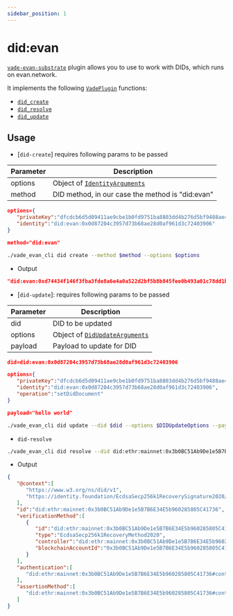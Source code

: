 ```yaml
---
sidebar_position: 1
---
```


# did:evan

[`vade-evan-substrate`] plugin allows you to use to work with DIDs, which runs on evan.network.

It implements the following [`VadePlugin`] functions:

- [`did_create`]
- [`did_resolve`]
- [`did_update`]

## Usage

- [`did-create`] requires following params to be passed 

| Parameter  | Description |
| ------------- | ------------- |
| options  | Object of [`IdentityArguments`]  |
| method  | DID method, in our case the method is "did:evan" |

```json
options={
   "privateKey":"dfcdcb6d5d09411ae9cbe1b0fd9751ba8803dd4b276d5bf9488ae4ede2669106",
   "identity":"did:evan:0x0d87204c3957d73b68ae28d0af961d3c72403906"
}

method="did:evan"
```

```sh
./vade_evan_cli did create --method $method --options $options

```

- Output

```json
"did:evan:0xd74434f146f3fba3fde8a6e4a0a522d2bf5b8b845fee0b493a01c78dd1b999e3"
```

- [`did-update`]: requires following params to be passed 

| Parameter  | Description |
| ------------- | ------------- |
| did  | DID to be updated  |
| options  | Object of [`DidUpdateArguments`] |
| payload  | Payload to update for DID |

```json
did=did:evan:0x0d87204c3957d73b68ae28d0af961d3c72403906

options={
   "privateKey":"dfcdcb6d5d09411ae9cbe1b0fd9751ba8803dd4b276d5bf9488ae4ede2669106",
   "identity":"did:evan:0x0d87204c3957d73b68ae28d0af961d3c72403906",
   "operation":"setDidDocument"
}

payload="hello world"
```

```sh
./vade_evan_cli did update --did $did --options $DIDUpdateOptions --payload $payload
```

- `did-resolve`

```sh
./vade_evan_cli did resolve --did did:ethr:mainnet:0x3b0BC51Ab9De1e5B7B6E34E5b960285805C41736
```

- Output

```json
{
   "@context":[
      "https://www.w3.org/ns/did/v1",
      "https://identity.foundation/EcdsaSecp256k1RecoverySignature2020/lds-ecdsa-secp256k1-recovery2020-0.0.jsonld"
   ],
   "id":"did:ethr:mainnet:0x3b0BC51Ab9De1e5B7B6E34E5b960285805C41736",
   "verificationMethod":[
      {
         "id":"did:ethr:mainnet:0x3b0BC51Ab9De1e5B7B6E34E5b960285805C41736#controller",
         "type":"EcdsaSecp256k1RecoveryMethod2020",
         "controller":"did:ethr:mainnet:0x3b0BC51Ab9De1e5B7B6E34E5b960285805C41736",
         "blockchainAccountId":"0x3b0BC51Ab9De1e5B7B6E34E5b960285805C41736@eip155:1"
      }
   ],
   "authentication":[
      "did:ethr:mainnet:0x3b0BC51Ab9De1e5B7B6E34E5b960285805C41736#controller"
   ],
   "assertionMethod":[
      "did:ethr:mainnet:0x3b0BC51Ab9De1e5B7B6E34E5b960285805C41736#controller"
   ]
}
```

[`vade-evan-substrate`]: #
[`VadePlugin`]: https://docs.rs/vade/*/vade/trait.VadePlugin.html
[`did_create`]: /docs/references#did_create
[`did_resolve`]: /docs/references#did_resolve
[`did_update`]: /docs/references#did_update
[`DidUpdateArguments`]: /docs/references#didupdatearguments
[`IdentityArguments`]: /docs/references#identityarguments